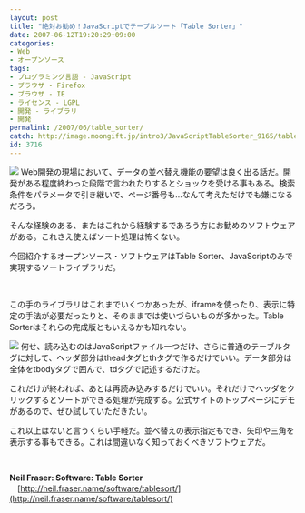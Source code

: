 ```yaml
---
layout: post
title: "絶対お勧め！JavaScriptでテーブルソート「Table Sorter」"
date: 2007-06-12T19:20:29+09:00
categories:
- Web
- オープンソース
tags: 
- プログラミング言語 - JavaScript
- ブラウザ - Firefox
- ブラウザ - IE
- ライセンス - LGPL
- 開発 - ライブラリ
- 開発
permalink: /2007/06/table_sorter/
catch: http://image.moongift.jp/intro3/JavaScriptTableSorter_9165/tablesorter1_thumb2.png
id: 3716
---
```

[![](http://image.moongift.jp/intro3/JavaScriptTableSorter_9165/tablesorter3_thumb1.png)](http://image.moongift.jp/intro3/JavaScriptTableSorter_9165/tablesorter33.png) Web開発の現場において、データの並べ替え機能の要望は良く出る話だ。開発がある程度終わった段階で言われたりするとショックを受ける事もある。検索条件をパラメータで引き継いで、ページ番号も…なんて考えただけでも嫌になるだろう。

 

そんな経験のある、またはこれから経験するであろう方にお勧めのソフトウェアがある。これさえ使えばソート処理は怖くない。

 

今回紹介するオープンソース・ソフトウェアはTable Sorter、JavaScriptのみで実現するソートライブラリだ。

<!--more--> 

&nbsp;

 

この手のライブラリはこれまでいくつかあったが、iframeを使ったり、表示に特定の手法が必要だったりと、そのままでは使いづらいものが多かった。Table Sorterはそれらの完成版ともいえるかも知れない。

 

[![](http://image.moongift.jp/intro3/JavaScriptTableSorter_9165/tablesorter1_thumb2.png)](http://image.moongift.jp/intro3/JavaScriptTableSorter_9165/tablesorter14.png) 何せ、読み込むのはJavaScriptファイル一つだけ、さらに普通のテーブルタグに対して、ヘッダ部分はtheadタグとthタグで作るだけでいい。データ部分は全体をtbodyタグで囲んで、tdタグで記述するだけだ。

 

これだけが終われば、あとは再読み込みするだけでいい。それだけでヘッダをクリックするとソートができる処理が完成する。公式サイトのトップページにデモがあるので、ぜひ試していただきたい。

 

これ以上はないと言うくらい手軽だ。並べ替えの表示指定もでき、矢印や三角を表示する事もできる。これは間違いなく知っておくべきソフトウェアだ。

 

&nbsp;

 

**Neil Fraser: Software: Table Sorter**  
　[http://neil.fraser.name/software/tablesort/](http://neil.fraser.name/software/tablesort/)

